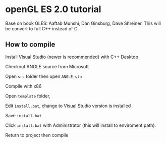 # openGL ES 2.0 tutorial

Base on book GLES: Aaftab Munshi, Dan Ginsburg, Dave Shreiner. This will be convert to full C++ instead of C

## How to compile

Install Visual Studio (newer is recommended) with C++ Desktop 

Checkout ANGLE source from Microsoft

Open `src` folder then open `ANGLE.sln`

Compile with x86

Open `template` folder, 

Edit `install.bat`, change to Visual Studio version is installed

Save `install.bat`

Click `install.bat` with Administrator (this will install to enviroment path).

Return to project then compile